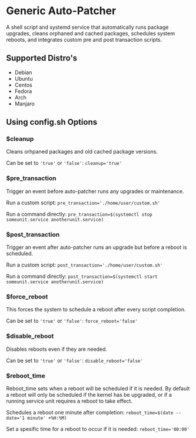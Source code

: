 # Generic Auto-Patcher
A shell script and systemd service that automatically runs package upgrades, cleans orphaned and cached packages, schedules system reboots, and integrates custom pre and post transaction scripts.

## Supported Distro's
- Debian
- Ubuntu
- Centos
- Fedora
- Arch
- Manjaro

## Using config.sh Options

### $cleanup
Cleans orhpaned packages and old cached package versions.

Can be set to `'true'` or `'false'`:
`cleanup='true'`

### $pre_transaction
Trigger an event before auto-patcher runs any upgrades or maintenance.

Run a custom script:
`pre_transaction='./home/user/custom.sh'`

Run a command directly:
`pre_transaction=$(systemctl stop someunit.service anotherunit.service)`

### $post_transaction
Trigger an event after auto-patcher runs an upgrade but before a reboot is scheduled.

Run a custom script:
`post_transaction='./home/user/custom.sh'`

Run a command directly:
`post_transaction=$(systemctl start someunit.service anotherunit.service)`

### $force_reboot
This forces the system to schedule a reboot after every script completion.

Can be set to `'true'` or `'false'`:
`force_reboot='false'`

### $disable_reboot
Disables reboots even if they are needed.

Can be set to `'true'` or `'false'`:
`disable_reboot='false'`

### $reboot_time 
Reboot_time sets when a reboot will be scheduled if it is needed. By default a reboot will only be scheduled if the kernel has be upgraded, or if a running service unit requires a reboot to take effect.

Schedules a reboot one minute after completion:
`reboot_time=$(date --date='1 minute' +%H:%M)`

Set a spesific time for a reboot to occur if it is needed:
`reboot_time='00:00'`
